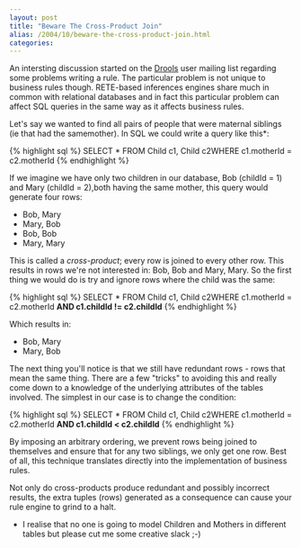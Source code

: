 ```yaml
---
layout: post
title: "Beware The Cross-Product Join"
alias: /2004/10/beware-the-cross-product-join.html
categories:
---
```

An intersting discussion started on the [Drools](http://drools.`haus.org) user mailing list regarding some problems writing a rule. The particular problem is not unique to business rules though. RETE-based inferences engines share much in common with relational databases and in fact this particular problem can affect SQL queries in the same way as it affects business rules.

Let's say we wanted to find all pairs of people that were maternal siblings (ie that had the samemother). In SQL we could write a query like this*:

{% highlight sql %}
SELECT * FROM Child c1, Child c2WHERE c1.motherId = c2.motherId
{% endhighlight %}

If we imagine we have only two children in our database, Bob (childId = 1) and Mary (childId = 2),both having the same mother, this query would generate four rows:

* Bob, Mary
* Mary, Bob
* Bob, Bob
* Mary, Mary

This is called a _cross-product_; every row is joined to every other row. This results in rows we're not interested in: Bob, Bob and Mary, Mary. So the first thing we would do is try and ignore rows where the child was the same:

{% highlight sql %}
SELECT * FROM Child c1, Child c2WHERE c1.motherId = c2.motherId **AND c1.childId != c2.childId**
{% endhighlight %}

Which results in:

* Bob, Mary
* Mary, Bob

The next thing you'll notice is that we still have redundant rows - rows that mean the same thing. There are a few "tricks" to avoiding this and really come down to a knowledge of the underlying attributes of the tables involved. The simplest in our case is to change the condition:

{% highlight sql %}
SELECT * FROM Child c1, Child c2WHERE c1.motherId = c2.motherId **AND c1.childId < c2.childId**
{% endhighlight %}

By imposing an arbitrary ordering, we prevent rows being joined to themselves and ensure that for any two siblings, we only get one row. Best of all, this technique translates directly into the implementation of business rules.

Not only do cross-products produce redundant and possibly incorrect results, the extra tuples (rows) generated as a consequence can cause your rule engine to grind to a halt.

* I realise that no one is going to model Children and Mothers in different tables but please cut me some creative slack ;-)
